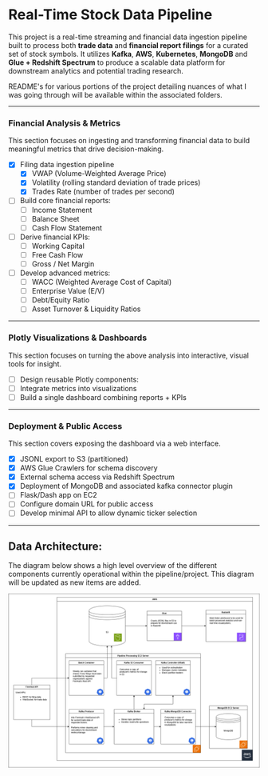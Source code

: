 # Real-Time Stock Data Pipeline

This project is a real-time streaming and financial data ingestion pipeline built to process both **trade data** and **financial report filings** for a curated set of stock symbols. 
It utilizes **Kafka**, **AWS**, **Kubernetes**, **MongoDB** and **Glue + Redshift Spectrum** to produce a scalable data platform for downstream analytics and potential trading research.

README's for various portions of the project detailing nuances of what I was going through will be available within the associated folders.

---
### Financial Analysis & Metrics
This section focuses on ingesting and transforming financial data to build meaningful metrics that drive decision-making.

- [x] Filing data ingestion pipeline
  - [x]  VWAP (Volume-Weighted Average Price)
  - [x]  Volatility (rolling standard deviation of trade prices)
  - [x]  Trades Rate (number of trades per second)
- [ ] Build core financial reports:
  - [ ] Income Statement
  - [ ] Balance Sheet
  - [ ] Cash Flow Statement
- [ ] Derive financial KPIs:
  - [ ] Working Capital
  - [ ] Free Cash Flow
  - [ ] Gross / Net Margin
- [ ] Develop advanced metrics:
  - [ ] WACC (Weighted Average Cost of Capital)
  - [ ] Enterprise Value (E/V)
  - [ ] Debt/Equity Ratio
  - [ ] Asset Turnover & Liquidity Ratios

---

### Plotly Visualizations & Dashboards
This section focuses on turning the above analysis into interactive, visual tools for insight.

- [ ] Design reusable Plotly components:
- [ ] Integrate metrics into visualizations
- [ ] Build a single dashboard combining reports + KPIs

---

### Deployment & Public Access
This section covers exposing the dashboard via a web interface.
- [x] JSONL export to S3 (partitioned)  
- [x] AWS Glue Crawlers for schema discovery  
- [x] External schema access via Redshift Spectrum
- [x] Deployment of MongoDB and associated kafka connector plugin
- [ ] Flask/Dash app on EC2
- [ ] Configure domain URL for public access
- [ ] Develop minimal API to allow dynamic ticker selection

---

## Data Architecture:
The diagram below shows a high level overview of the different components currently operational within the pipeline/project.
This diagram will be updated as new items are added. 

![Kafka Streaming Architecture](https://raw.githubusercontent.com/bdragon42/financial-reporting/master/finance_streaming_architecture.drawio%20(1).png)

